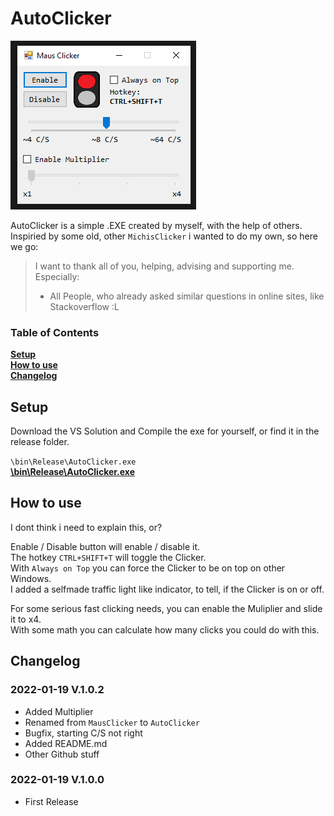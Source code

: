 # AutoClicker

![title](AutoClicker.png)

AutoClicker is a simple .EXE created by myself, with the help of others.  
Inspiried by some old, other `MichisClicker` i wanted to do my own, so here we go:


> I want to thank all of you, helping, advising and supporting me. Especially:
>
> - All People, who already asked similar questions in online sites, like Stackoverflow :L

### Table of Contents

[**Setup**](#setup)  
[**How to use**](#how-to-use)  
[**Changelog**](#Changelog) 

## Setup

Download the VS Solution and Compile the exe for yourself,
or find it in the release folder.

`\bin\Release\AutoClicker.exe`  
[**\bin\Release\AutoClicker.exe**](https://github.com/haekkzer/AutoClicker/tree/master/bin/Releases)

## How to use

I dont think i need to explain this, or?  

Enable / Disable button will enable / disable it.  
The hotkey `CTRL+SHIFT+T` will toggle the Clicker.  
With `Always on Top` you can force the Clicker to be on top on other Windows.  
I added a selfmade traffic light like indicator, to tell, if the Clicker is on or off.

For some serious fast clicking needs, you can enable the Muliplier and slide it to x4.  
With some math you can calculate how many clicks you could do with this.

## Changelog

### 2022-01-19 V.1.0.2

- Added Multiplier
- Renamed from `MausClicker` to `AutoClicker`
- Bugfix, starting C/S not right
- Added README.md
- Other Github stuff

### 2022-01-19 V.1.0.0

- First Release